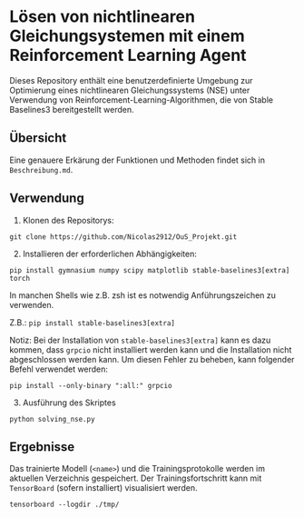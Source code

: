 # Lösen von nichtlinearen Gleichungsystemen mit einem Reinforcement Learning Agent

Dieses Repository enthält eine benutzerdefinierte Umgebung zur Optimierung eines nichtlinearen Gleichungssystems (NSE) unter Verwendung von Reinforcement-Learning-Algorithmen, die von Stable Baselines3 bereitgestellt werden.

## Übersicht

Eine genauere Erkärung der Funktionen und Methoden findet sich in `Beschreibung.md`.

## Verwendung

1. Klonen des Repositorys:

```git clone https://github.com/Nicolas2912/OuS_Projekt.git```

2. Installieren der erforderlichen Abhängigkeiten:

``` pip install gymnasium numpy scipy matplotlib stable-baselines3[extra] torch ```

In manchen Shells wie z.B. zsh ist es notwendig Anführungszeichen zu verwenden. 

Z.B.: `pip install stable-baselines3[extra]`

Notiz: Bei der Installation von `stable-baselines3[extra]` kann es dazu kommen, dass `grpcio` nicht installiert werden kann
und die Installation nicht abgeschlossen werden kann. Um diesen Fehler zu beheben, kann folgender Befehl verwendet werden:

``` pip install --only-binary ":all:" grpcio ```

3. Ausführung des Skriptes

``` python solving_nse.py ```

## Ergebnisse

Das trainierte Modell (`<name>`) und die Trainingsprotokolle werden im aktuellen Verzeichnis gespeichert. Der Trainingsfortschritt kann mit `TensorBoard` (sofern installiert) visualisiert werden.

``` tensorboard --logdir ./tmp/ ```
